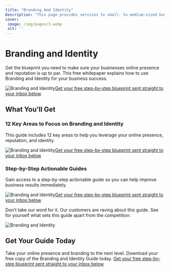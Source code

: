 ```yaml
---
title: "Branding And Identity"
Description: "This page provides services to small- to medium-sized businesses that are looking to bolster their online presence and credibility through effective branding and identity. Working with our experts, you can increase the visibility of your brand and create a strong, recognizable identity. Get started today and unlock the potential of your business!"
cover: 
 image: /img/pages/3.webp
 alt: ''
---
```


<h1>Branding and Identity</h1><p>Get the blueprint you need to make sure your businesses online presence and reputation is up to par. This free whitepaper explains how to use Branding and Identity for your business success.</p><p><img src="image.jpg" alt="Branding and Identity"/><a href="/report.pdf" class="btn btn-primary">Get your free step-by-step blueprint sent straight to your inbox below</a></p><h2>What You'll Get</h2><h3>12 Key Areas to Focus on Branding and Identity</h3><p>This guide includes 12 key areas to help you leverage your online presence, reputation, and identity. </p><img src="image2.jpg" alt="Branding and Identity"/><a href="/report.pdf" class="btn btn-primary">Get your free step-by-step blueprint sent straight to your inbox below</a><h3> Step-by-Step Actionable Guides </h3><p>Gain access to a step-by-step actionable guide so you can help improve business results immediately. </p><img src="image3.jpg" alt="Branding and Identity"/><a href="/report.pdf" class="btn btn-primary">Get your free step-by-step blueprint sent straight to your inbox below</a><p>Don't take our word for it. Our customers are raving about this guide. See for yourself what sets this guide apart from the competition: </p><img src="image4.jpg" alt="Branding and Identity"/><h2>Get Your Guide Today</h2><p>Take your online presence and branding to the next level. Download your free copy of the Branding and Identity Guide today. <a href="/report.pdf" class="btn btn-primary">Get your free step-by-step blueprint sent straight to your inbox below</a></p>